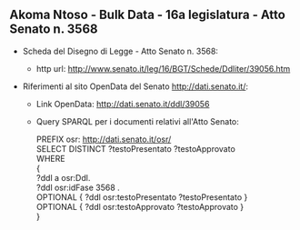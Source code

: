 ## Akoma Ntoso - Bulk Data - 16a legislatura - Atto Senato n. 3568 ##

* Scheda del Disegno di Legge - Atto Senato n. 3568:
	* http url: http://www.senato.it/leg/16/BGT/Schede/Ddliter/39056.htm

* Riferimenti al sito OpenData del Senato http://dati.senato.it/:
	* Link OpenData: http://dati.senato.it/ddl/39056
	* Query SPARQL per i documenti relativi all'Atto Senato:

        PREFIX osr: <http://dati.senato.it/osr/>  
		SELECT DISTINCT ?testoPresentato ?testoApprovato  
		WHERE  
		{  
		    ?ddl a osr:Ddl.  
		    ?ddl osr:idFase 3568 .  
		    OPTIONAL { ?ddl osr:testoPresentato ?testoPresentato }  
		    OPTIONAL { ?ddl osr:testoApprovato ?testoApprovato }  
		}
		